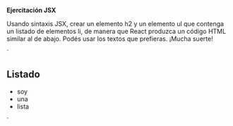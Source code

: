 **Ejercitación JSX**

Usando sintaxis JSX, crear un elemento h2 y un elemento ul que contenga un listado de elementos li, de manera que React produzca un código HTML similar al de abajo. Podés usar los textos que prefieras.
¡Mucha suerte!

 `<h2> Listado </h2>
    <ul>
    <li key={1}>soy</li>
    <li key={2}>una</li>
    <li key={3}>lista</li>
</ul>`